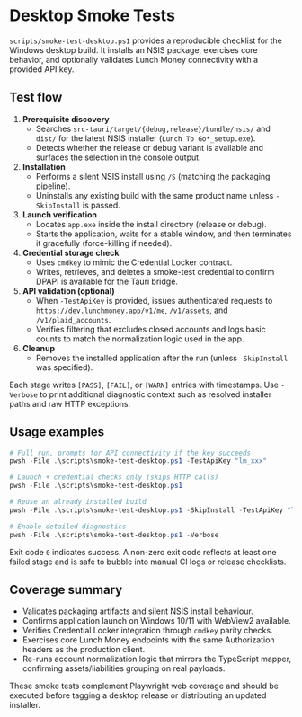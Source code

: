 # Desktop Smoke Tests

`scripts/smoke-test-desktop.ps1` provides a reproducible checklist for the
Windows desktop build. It installs an NSIS package, exercises core behavior, and
optionally validates Lunch Money connectivity with a provided API key.

## Test flow

1. **Prerequisite discovery**
   - Searches `src-tauri/target/{debug,release}/bundle/nsis/` and `dist/` for
     the latest NSIS installer (`Lunch To Go*_setup.exe`).
   - Detects whether the release or debug variant is available and surfaces the
     selection in the console output.
2. **Installation**
   - Performs a silent NSIS install using `/S` (matching the packaging pipeline).
   - Uninstalls any existing build with the same product name unless
     `-SkipInstall` is passed.
3. **Launch verification**
   - Locates `app.exe` inside the install directory (release or debug).
   - Starts the application, waits for a stable window, and then terminates it
     gracefully (force-killing if needed).
4. **Credential storage check**
   - Uses `cmdkey` to mimic the Credential Locker contract.
   - Writes, retrieves, and deletes a smoke-test credential to confirm DPAPI is
     available for the Tauri bridge.
5. **API validation (optional)**
   - When `-TestApiKey` is provided, issues authenticated requests to
     `https://dev.lunchmoney.app/v1/me`, `/v1/assets`, and `/v1/plaid_accounts`.
   - Verifies filtering that excludes closed accounts and logs basic counts to
     match the normalization logic used in the app.
6. **Cleanup**
   - Removes the installed application after the run (unless `-SkipInstall` was
     specified).

Each stage writes `[PASS]`, `[FAIL]`, or `[WARN]` entries with timestamps. Use
`-Verbose` to print additional diagnostic context such as resolved installer
paths and raw HTTP exceptions.

## Usage examples

```powershell
# Full run, prompts for API connectivity if the key succeeds
pwsh -File .\scripts\smoke-test-desktop.ps1 -TestApiKey "lm_xxx"

# Launch + credential checks only (skips HTTP calls)
pwsh -File .\scripts\smoke-test-desktop.ps1

# Reuse an already installed build
pwsh -File .\scripts\smoke-test-desktop.ps1 -SkipInstall -TestApiKey "lm_xxx"

# Enable detailed diagnostics
pwsh -File .\scripts\smoke-test-desktop.ps1 -Verbose
```

Exit code `0` indicates success. A non-zero exit code reflects at least one
failed stage and is safe to bubble into manual CI logs or release checklists.

## Coverage summary

- Validates packaging artifacts and silent NSIS install behaviour.
- Confirms application launch on Windows 10/11 with WebView2 available.
- Verifies Credential Locker integration through `cmdkey` parity checks.
- Exercises core Lunch Money endpoints with the same Authorization headers as
  the production client.
- Re-runs account normalization logic that mirrors the TypeScript mapper,
  confirming assets/liabilities grouping on real payloads.

These smoke tests complement Playwright web coverage and should be executed
before tagging a desktop release or distributing an updated installer.
